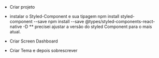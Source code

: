 - Criar projeto
- instalar o Styled-Component e sua tipagem
 npm install styled-component --save
 npm install --save @types/styled-components-react-native -D
** precisei ajustar a versão do styled Component para o mais atual. 

- Criar Screen Dashboard 
- Criar Tema e depois sobrescrever

